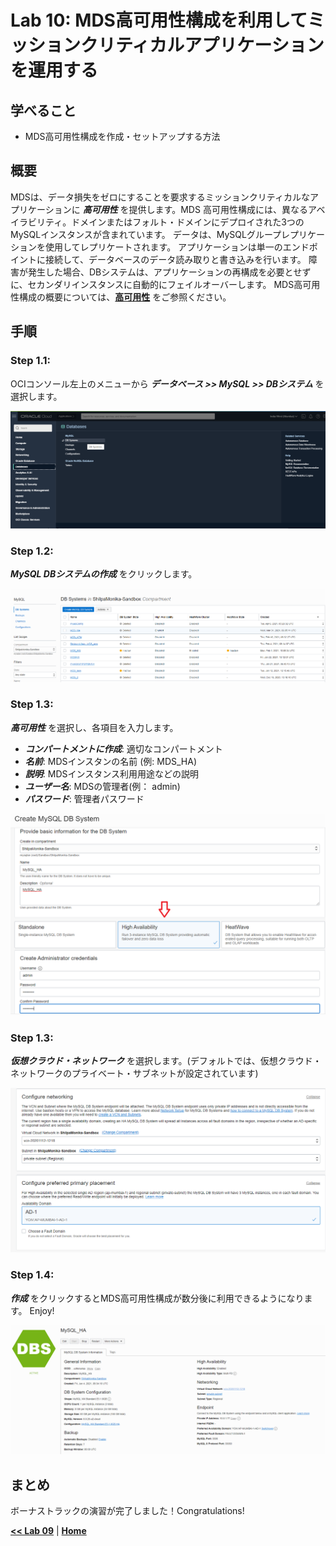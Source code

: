 # Lab 10: MDS高可用性構成を利用してミッションクリティカルアプリケーションを運用する

## 学べること

- MDS高可用性構成を作成・セットアップする方法

## 概要

MDSは、データ損失をゼロにすることを要求するミッションクリティカルなアプリケーションに _**高可用性**_ を提供します。MDS 高可用性構成には、異なるアベイラビリティ。ドメインまたはフォルト・ドメインにデプロイされた3つのMySQLインスタンスが含まれています。 データは、MySQLグループレプリケーションを使用してレプリケートされます。 アプリケーションは単一のエンドポイントに接続して、データベースのデータ読み取りと書き込みを行います。 障害が発生した場合、DBシステムは、アプリケーションの再構成を必要とせずに、セカンダリインスタンスに自動的にフェイルオーバーします。
MDS高可用性構成の概要については、**[高可用性](https://docs.oracle.com/ja-jp/iaas/mysql-database/doc/business-continuity.html#MYAAS-GUID-2CD8BFB9-30B2-4ED5-BE27-E526DD3F6E0A)** をご参照ください。

## 手順

### **Step 1.1:**
  OCIコンソール左上のメニューから _**データベース >> MySQL >> DBシステム**_ を選択します。

![](./images/ha-1.png)

### **Step 1.2:**
 _**MySQL DBシステムの作成**_ をクリックします。

![](./images/ha-2.png)

### **Step 1.3:** 
 _**高可用性**_ を選択し、各項目を入力します。
 * _**コンパートメントに作成**_: 適切なコンパートメント
 * _**名前**_: MDSインスタンの名前 (例: MDS_HA)
 * _**説明**_: MDSインスタンス利用用途などの説明
 * _**ユーザー名**_: MDSの管理者(例： admin)
 * _**パスワード**_: 管理者パスワード

![](./images/ha-3.png)

### **Step 1.3:** 
 _**仮想クラウド・ネットワーク**_ を選択します。(デフォルトでは、仮想クラウド・ネットワークのプライベート・サブネットが設定されています)

 ![](./images/ha-4.png)

### **Step 1.4:**
 _**作成**_ をクリックするとMDS高可用性構成が数分後に利用できるようになります。 Enjoy!

 ![](./images/ha-5.png)

## まとめ

ボーナストラックの演習が完了しました！Congratulations!

**[<< Lab 09](/Lab09/README.md)** | **[Home](../README.md)** 


